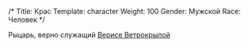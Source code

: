 /*
Title: Крас
Template: character
Weight: 100
Gender: Мужской
Race: Человек
*/

Рыцарь, верно служащий [Верисе Ветрокрылой](/characters/veerisa-wildrunner)